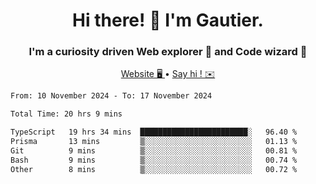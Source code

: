 <h1 align="center">Hi there! 👋 I'm Gautier.</h1>
<h3 align="center">I'm a curiosity driven Web explorer 🚀 and Code wizard 🧙</h3>

<p align="center">
  <a href="https://xisabla.github.io/">Website 🖥️ </a> •
  <a href="mailto:xisabla.dev@gmail.com">Say hi ! ✉️</a>
</p>

<!--START_SECTION:waka-->

```txt
From: 10 November 2024 - To: 17 November 2024

Total Time: 20 hrs 9 mins

TypeScript   19 hrs 34 mins  ████████████████████████░   96.40 %
Prisma       13 mins         ▒░░░░░░░░░░░░░░░░░░░░░░░░   01.13 %
Git          9 mins          ▒░░░░░░░░░░░░░░░░░░░░░░░░   00.81 %
Bash         9 mins          ▒░░░░░░░░░░░░░░░░░░░░░░░░   00.74 %
Other        8 mins          ▒░░░░░░░░░░░░░░░░░░░░░░░░   00.72 %
```

<!--END_SECTION:waka-->
